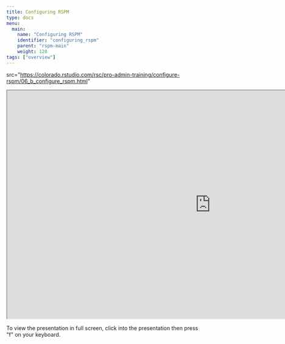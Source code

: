 ```yaml
---
title: Configuring RSPM
type: docs
menu:
  main:
    name: "Configuring RSPM"
    identifier: "configuring_rspm"
    parent: "rspm-main"
    weight: 120
tags: ["overview"]
---
```


 src="https://colorado.rstudio.com/rsc/pro-admin-training/configure-rspm/06_b_configure_rspm.html"

<iframe src="https://colorado.rstudio.com/rsc/pro-admin-training/configure-rspm/06_b_configure_rspm.html" width="1067px" height="600px">
</iframe>


To view the presentation in full screen, click into the presentation then press "f" on your keyboard.

